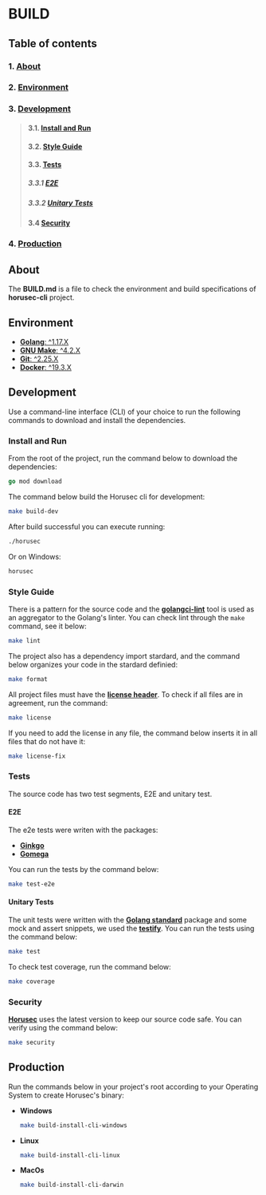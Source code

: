 # **BUILD**

## **Table of contents** 
### 1. [**About**](#about)
### 2. [**Environment**](#environment)
### 3. [**Development**](#development)
>#### 3.1. [**Install and Run**](#install-and-run)
>#### 3.2. [**Style Guide**](#style-guide)
>#### 3.3. [**Tests**](#security)
>##### 3.3.1 [**E2E**](#e2e)
>##### 3.3.2 [**Unitary Tests**](#unitary-tests)
>#### 3.4 [**Security**](#security)       
### 4. [**Production**](#production)


## **About**
The **BUILD.md** is a file to check the environment and build specifications of **horusec-cli** project.


## **Environment**

- [**Golang**: ^1.17.X](https://go.dev/dl/)
- [**GNU Make**: ^4.2.X](https://www.gnu.org/software/make/)
- [**Git**: ^2.25.X](https://git-scm.com/)
- [**Docker**: ^19.3.X](https://docs.docker.com/get-docker/)


## **Development**

Use a command-line interface (CLI) of your choice to run the following commands to download and install the dependencies.

### **Install and Run**

From the root of the project, run the command below to download the dependencies:

```go
go mod download
```

The command below build the Horusec cli for development:

```bash
make build-dev
```
After build successful you can execute running:

```bash
./horusec
```
Or on Windows:

```bash
horusec
```

### **Style Guide**

There is a pattern for the source code and the [**golangci-lint**](https://golangci-lint.run) tool is used as an aggregator to the Golang's linter.
You can check lint through the `make` command, see it below:

```bash
make lint
```

The project also has a dependency import stardard, and the command below organizes your code in the stardard definied:

```bash
make format
```

All project files must have the [**license header**](./copyright.txt). To check if all files are in agreement, run the command:

```bash
make license
```

If you need to add the license in any file, the command below inserts it in all files that do not have it:

```bash
make license-fix
```

### **Tests**

The source code has two test segments, E2E and unitary test.

#### **E2E**

The e2e tests were writen with the packages:

- [**Ginkgo**](https://onsi.github.io/ginkgo/)
- [**Gomega**](https://onsi.github.io/gomega/)

You can run the tests by the command below:

```bash
make test-e2e
```

#### **Unitary Tests**

The unit tests were written with the [**Golang standard**](https://pkg.go.dev/testing) package and some mock and assert snippets, we used the [**testify**](https://github.com/stretchr/testify). You can run the tests using the command below:

```bash
make test
```

To check test coverage, run the command below:

```bash
make coverage
```

### **Security**

[**Horusec**](https://horusec.io/site/) uses the latest version to keep our source code safe. You can verify using the command below:

```bash
make security
```

## **Production**

Run the commands below in your project's root according to your Operating System to create Horusec's binary:

- **Windows**

  ```bash
  make build-install-cli-windows
  ```

- **Linux**

  ```bash
  make build-install-cli-linux
  ```

- **MacOs**

  ```bash
  make build-install-cli-darwin
  ```

